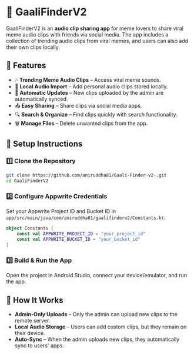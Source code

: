 # 🎵 GaaliFinderV2  

GaaliFinderV2 is an **audio clip sharing app** for meme lovers to share viral meme audio clips with friends via social media. The app includes a collection of trending audio clips from viral memes, and users can also add their own clips locally.  

## 🚀 Features  
- 🎶 **Trending Meme Audio Clips** – Access viral meme sounds.  
- 📂 **Local Audio Import** – Add personal audio clips stored locally.  
- 🔄 **Automatic Updates** – New clips uploaded by the admin are automatically synced.  
- 📤 **Easy Sharing** – Share clips via social media apps.  
- 🔍 **Search & Organize** – Find clips quickly with search functionality.  
- 🗑️ **Manage Files** – Delete unwanted clips from the app.  

## 📌 Setup Instructions  

### 1️⃣ Clone the Repository  
```sh
git clone https://github.com/aniruddha81/Gaali-Finder-v2-.git
cd GaaliFinderV2
```

### 2️⃣ Configure Appwrite Credentials
Set your Appwrite Project ID and Bucket ID in `app/src/main/java/com/aniruddha81/gaalifinderv2/Constants.kt`:
```kotlin
object Constants {
    const val APPWRITE_PROJECT_ID = "your_project_id"
    const val APPWRITE_BUCKET_ID = "your_bucket_id"
}
```

### 3️⃣ Build & Run the App
Open the project in Android Studio, connect your device/emulator, and run the app.

## 📌 How It Works
- **Admin-Only Uploads** – Only the admin can upload new clips to the remote server.
- **Local Audio Storage** – Users can add custom clips, but they remain on their device.
- **Auto-Sync** – When the admin uploads new clips, they automatically sync to users' apps.

